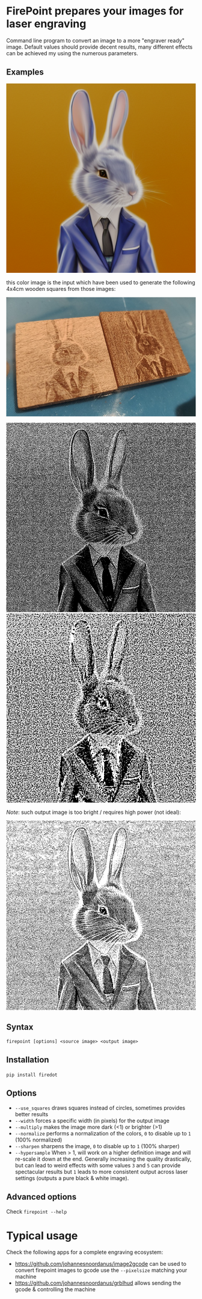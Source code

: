 # FirePoint prepares your images for laser engraving

Command line program to convert an image to a more "engraver ready" image.
Default values should provide decent results, many different effects can be achieved my using the numerous parameters.

## Examples

![image](https://raw.githubusercontent.com/fdev31/firedot/main/images/ref.png)

this color image is the input which have been used to generate the following 4x4cm wooden squares from those images:

![image](https://raw.githubusercontent.com/fdev31/firedot/main/images/output.jpg)

![image](https://raw.githubusercontent.com/fdev31/firedot/main/images/img1.png)
![image](https://raw.githubusercontent.com/fdev31/firedot/main/images/img3.png)

*Note*: such output image is too bright / requires high power (not ideal):

![image](https://raw.githubusercontent.com/fdev31/firedot/main/images/img2.png)

## Syntax

```
firepoint [options] <source image> <output image>
```

## Installation

`pip install firedot`


## Options

- `--use_squares` draws squares instead of circles, sometimes provides better results
- `--width` forces a specific width (in pixels) for the output image
- `--multiply` makes the image more dark (<1) or brighter (>1)
- `--normalize` performs a normalization of the colors, `0` to disable up to `1` (100% normalized)
- `--sharpen` sharpens the image, `0` to disable up to `1` (100% sharper)
- `--hypersample` When > 1, will work on a higher definition image and will re-scale it down at the end. Generally increasing the quality drastically, but can lead to weird effects with some values `3` and `5` can provide spectacular results but `1` leads to more consistent output across laser settings (outputs a pure black & white image).

## Advanced options

Check `firepoint --help`

# Typical usage

Check the following apps for a complete engraving ecosystem:

- https://github.com/johannesnoordanus/image2gcode can be used to convert firepoint images to gcode use the `--pixelsize` matching your machine
- https://github.com/johannesnoordanus/grblhud allows sending the gcode & controlling the machine

